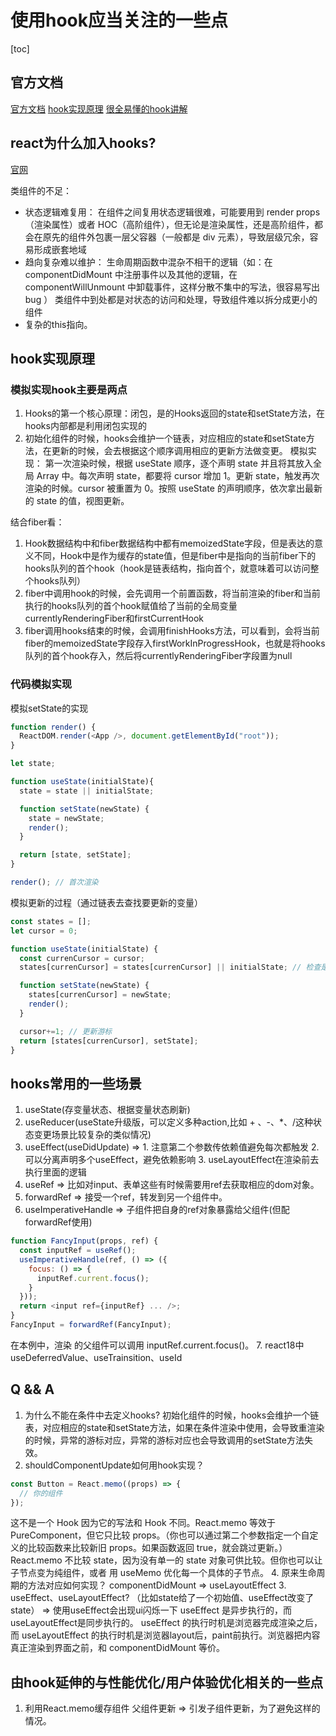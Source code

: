 # 使用hook应当关注的一些点

[toc]

## 官方文档

[官方文档](https://reactjs.org/docs/hooks-reference.html#cleaning-up-an-effect)
[hook实现原理](https://juejin.cn/post/6891577820821061646)
[很全易懂的hook讲解](https://juejin.cn/post/6844903985338400782#heading-24)

## react为什么加入hooks?

[官网](https://react.docschina.org/docs/hooks-intro.html)

类组件的不足：

- 状态逻辑难复用： 在组件之间复用状态逻辑很难，可能要用到 render props （渲染属性）或者 HOC（高阶组件），但无论是渲染属性，还是高阶组件，都会在原先的组件外包裹一层父容器（一般都是 div 元素），导致层级冗余，容易形成嵌套地域
- 趋向复杂难以维护： 生命周期函数中混杂不相干的逻辑（如：在 componentDidMount 中注册事件以及其他的逻辑，在 componentWillUnmount 中卸载事件，这样分散不集中的写法，很容易写出 bug ）
类组件中到处都是对状态的访问和处理，导致组件难以拆分成更小的组件
- 复杂的this指向。

## hook实现原理

### 模拟实现hook主要是两点

1. Hooks的第一个核心原理：闭包，是的Hooks返回的state和setState方法，在hooks内部都是利用闭包实现的
2. 初始化组件的时候，hooks会维护一个链表，对应相应的state和setState方法，在更新的时候，会去根据这个顺序调用相应的更新方法做变更。
 模拟实现：
   第一次渲染时候，根据 useState 顺序，逐个声明 state 并且将其放入全局 Array 中。每次声明 state，都要将 cursor 增加 1。更新 state，触发再次渲染的时候。cursor 被重置为 0。按照 useState 的声明顺序，依次拿出最新的 state 的值，视图更新。

结合fiber看：

1. Hook数据结构中和fiber数据结构中都有memoizedState字段，但是表达的意义不同，Hook中是作为缓存的state值，但是fiber中是指向的当前fiber下的hooks队列的首个hook（hook是链表结构，指向首个，就意味着可以访问整个hooks队列）
2. fiber中调用hook的时候，会先调用一个前置函数，将当前渲染的fiber和当前执行的hooks队列的首个hook赋值给了当前的全局变量currentlyRenderingFiber和firstCurrentHook
3. fiber调用hooks结束的时候，会调用finishHooks方法，可以看到，会将当前fiber的memoizedState字段存入firstWorkInProgressHook，也就是将hooks队列的首个hook存入，然后将currentlyRenderingFiber字段置为null

### 代码模拟实现

模拟setState的实现

```js
function render() {
  ReactDOM.render(<App />, document.getElementById("root"));
}

let state;

function useState(initialState){
  state = state || initialState;

  function setState(newState) {
    state = newState;
    render();
  }

  return [state, setState];
}

render(); // 首次渲染
```

模拟更新的过程（通过链表去查找要更新的变量）

```js
const states = [];
let cursor = 0;

function useState(initialState) {
  const currenCursor = cursor;
  states[currenCursor] = states[currenCursor] || initialState; // 检查是否渲染过

  function setState(newState) {
    states[currenCursor] = newState;
    render();
  }

  cursor+=1; // 更新游标
  return [states[currenCursor], setState];
}
```

## hooks常用的一些场景

1. useState(存变量状态、根据变量状态刷新)
2. useReducer(useState升级版，可以定义多种action,比如 + 、-、*、/这种状态变更场景比较复杂的类似情况)
3. useEffect(useDidUpdate) => 1. 注意第二个参数传依赖值避免每次都触发 2. 可以分离声明多个useEffect，避免依赖影响 3. useLayoutEffect在渲染前去执行里面的逻辑
4. useRef => 比如对input、表单这些有时候需要用ref去获取相应的dom对象。
5. forwardRef => 接受一个ref，转发到另一个组件中。
6. useImperativeHandle  => 子组件把自身的ref对象暴露给父组件(但配forwardRef使用)
  
```js
function FancyInput(props, ref) {
  const inputRef = useRef();
  useImperativeHandle(ref, () => ({
    focus: () => {
      inputRef.current.focus();
    }
  }));
  return <input ref={inputRef} ... />;
}
FancyInput = forwardRef(FancyInput);

```

在本例中，渲染 <FancyInput ref={inputRef} /> 的父组件可以调用 inputRef.current.focus()。
7. react18中useDeferredValue、useTrainsition、useId

## Q && A

1. 为什么不能在条件中去定义hooks?
初始化组件的时候，hooks会维护一个链表，对应相应的state和setState方法，如果在条件渲染中使用，会导致重渲染的时候，异常的游标对应，异常的游标对应也会导致调用的setState方法失效。
2. shouldComponentUpdate如何用hook实现？

```js
const Button = React.memo((props) => {
  // 你的组件
});
```

这不是一个 Hook 因为它的写法和 Hook 不同。React.memo 等效于 PureComponent，但它只比较 props。（你也可以通过第二个参数指定一个自定义的比较函数来比较新旧 props。如果函数返回 true，就会跳过更新。）
React.memo 不比较 state，因为没有单一的 state 对象可供比较。但你也可以让子节点变为纯组件，或者 用 useMemo 优化每一个具体的子节点。
4. 原来生命周期的方法对应如何实现？
componentDidMount => useLayoutEffect
3. useEffect、useLayoutEffect?
（比如state给了一个初始值、useEffect改变了state） => 使用useEffect会出现ui闪烁一下
useEffect 是异步执行的，而useLayoutEffect是同步执行的。
useEffect 的执行时机是浏览器完成渲染之后，而 useLayoutEffect 的执行时机是浏览器layout后，paint前执行。浏览器把内容真正渲染到界面之前，和 componentDidMount 等价。

## 由hook延伸的与性能优化/用户体验优化相关的一些点

1. 利用React.memo缓存组件
 父组件更新 => 引发子组件更新，为了避免这样的情况。
